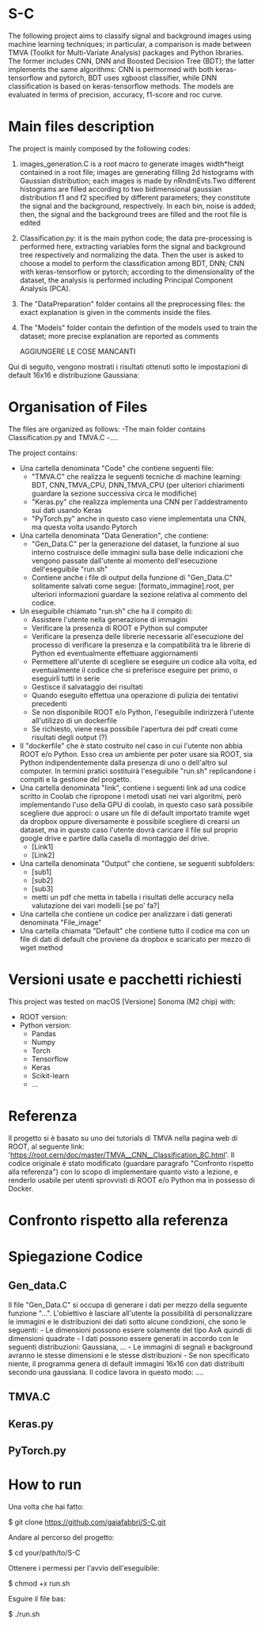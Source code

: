 # S-C
The following project aims to classify signal and background images using machine learning techniques; in particular, a comparison is made between TMVA (Toolkit for Multi-Variate Analysis) packages and Python libraries. The former includes CNN, DNN and Boosted Decision Tree (BDT); the latter implements the same algorithms: CNN is permormed with both keras-tensorflow and pytorch, BDT uses xgboost classifier, while DNN classification is based on keras-tensorflow methods. The models are evaluated in terms of precision, accuracy, f1-score and roc curve.

# Main files description
The project is mainly composed by the following codes:
1) images_generation.C is a root macro to generate images width*heigt contained in a root file; images are generating filling 2d histograms with Gaussian distribution; each images is made by nRndmEvts.Two different histograms are filled according to two bidimensional gaussian distribution f1 and f2 specified by different parameters; they constitute the signal and the background, respectively. In each bin, noise is added; then, the signal and the background trees are filled and the root file is edited
2) Classification.py: it is the main python code; the data pre-processing is performed here, extracting variables form the signal and background tree respectively and normalizing the data. Then the user is asked to choose a model to perform the classification among BDT, DNN; CNN with keras-tensorflow or pytorch; according to the dimensionality of the dataset, the analysis is performed including Principal Component Analysis (PCA).
3) The "DataPreparation" folder contains all the preprocessing files: the exact explanation is given in the comments inside the files.
4) The "Models" folder contain the defintion of the models used to train the dataset; more precise explanation are reported as comments

   AGGIUNGERE LE COSE MANCANTI



Qui di seguito, vengono mostrati i risultati ottenuti sotto le impostazioni di default 16x16 e distribuzione Gaussiana:


# Organisation of Files
The files are organized as follows:
-The main folder contains Classification.py and TMVA.C 
-....

The project contains:

- Una cartella denominata "Code" che contiene seguenti file:
    - "TMVA.C" che realizza le seguenti tecniche di machine learning: BDT, CNN_TMVA_CPU, DNN_TMVA_CPU (per ulteriori chiarimenti guardare la sezione successiva circa le modifiche)
    - "Keras.py" che realizza implementa una CNN per l'addestramento sui dati usando Keras
    - "PyTorch.py" anche in questo caso viene implementata una CNN, ma questa volta usando Pytorch
- Una cartella denominata "Data Generation", che contiene:
    - "Gen_Data.C" per la generazione del dataset, la funzione al suo interno costruisce delle immagini sulla base delle indicazioni che vengono passate dall'utente al momento dell'esecuzione dell'eseguibile "run.sh"
    - Contiene anche i file di output della funzione di "Gen_Data.C" solitamente salvati come segue: [formato_immagine].root, per ulteriori informazioni guardare la sezione relativa al commento del codice.
- Un eseguibile chiamato "run.sh" che ha il compito di:
    - Assistere l'utente nella generazione di immagini
    - Verificare la presenza di ROOT e Python sul computer
    - Verificare la presenza delle librerie necessarie all'esecuzione del processo di verificare la presenza e la compatibilità tra le librerie di Python ed eventualmente effettuare aggiornamenti
    - Permettere all'utente di scegliere se eseguire un codice alla volta, ed eventualmente il codice che si preferisce eseguire per primo, o eseguirli tutti in serie
    - Gestisce il salvataggio dei risultati
    - Quando eseguito effettua una operazione di pulizia dei tentativi precedenti
    - Se non disponibile ROOT e/o Python, l'eseguibile indirizzerà l'utente all'utilizzo di un dockerfile
    - Se richiesto, viene resa possibile l'apertura dei pdf creati come risultati degli output (?)
- Il "dockerfile" che è stato costruito nel caso in cui l'utente non abbia ROOT e/o Python. Esso crea un ambiente per poter usare sia ROOT, sia Python indipendentemente dalla presenza di uno o dell'altro sul computer. In termini pratici sostituirà l'eseguibile "run.sh" replicandone i compiti e la gestione del progetto.
- Una cartella denominata "link", contiene i seguenti link ad una codice scritto in Coolab che ripropone i metodi usati nei vari algoritmi, però implementando l'uso della GPU di coolab, in questo caso sarà possibile scegliere due approci: o usare un file di default importato tramite wget da dropbox oppure diversamente è possibile scegliere di crearsi un dataset, ma in questo caso l'utente dovrà caricare il file sul proprio google drive e partire dalla casella di montaggio del drive.
    - [Link1]
    - [Link2]
- Una cartella denominata "Output" che contiene, se seguenti subfolders:
    - [sub1]
    - [sub2]
    - [sub3]
    - metti un pdf che metta in tabella i risultati delle accuracy nella valutazione dei vari modelli [se po' fa?]
- Una cartella che contiene un codice per analizzare i dati generati denominata "File_image"
- Una cartella chiamata "Default" che contiene tutto il codice ma con un file di dati di default che proviene da dropbox e scaricato per mezzo di wget method
 




# Versioni usate e pacchetti richiesti
This project was tested on macOS [Versione] Sonoma (M2 chip) with:
- ROOT version:
- Python version:
  - Pandas
  - Numpy
  - Torch
  - Tensorflow
  - Keras
  - Scikit-learn
  - ...

# Referenza
Il progetto si è basato su uno dei tutorials di TMVA nella pagina web di ROOT, al seguente link: 'https://root.cern/doc/master/TMVA__CNN__Classification_8C.html'. Il codice originale è stato modificato (guardare paragrafo "Confronto rispetto alla referenza") con lo scopo di implementare quanto visto a lezione, e renderlo usabile per utenti sprovvisti di ROOT e/o Python ma in possesso di Docker.


# Confronto rispetto alla referenza


# Spiegazione Codice

## Gen_data.C
Il file "Gen_Data.C" si occupa di generare i dati per mezzo della seguente funzione "...". L'obiettivo è lasciare all'utente la possibilità di personalizzare le immagini e le distribuzioni dei dati sotto alcune condizioni, che sono le seguenti:
    - Le dimensioni possono essere solamente del tipo AxA quindi di dimensioni quadrate
    - I dati possono essere generati in accordo con le seguenti distribuzioni: Gaussiana, ...
    - Le immagini di segnali e background avranno le stesse dimensioni e le stesse distribuzioni
    - Se non specificato niente, il programma genera di default immagini 16x16 con dati distribuiti secondo una gaussiana.
Il codice lavora in questo modo: ....

## TMVA.C

## Keras.py

## PyTorch.py


# How to run

Una volta che hai fatto:

$ git clone https://github.com/gaiafabbri/S-C.git 

Andare al percorso del progetto:

$ cd your/path/to/S-C

Ottenere i permessi per l'avvio dell'eseguibile:

$ chmod +x run.sh

Esguire il file bas:

$ ./run.sh

